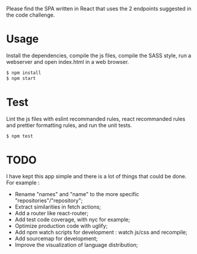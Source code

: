 Please find the SPA written in React that uses the 2 endpoints suggested in the code challenge.

# Usage

Install the dependencies, compile the js files, compile the SASS style, run a webserver and open index.html in a web browser.

```sh
$ npm install
$ npm start
```

# Test

Lint the js files with eslint recommanded rules, react recommanded rules and prettier formatting rules, and run the unit tests.

```sh
$ npm test
```

# TODO

I have kept this app simple and there is a lot of things that could be done. For example :
- Rename "names" and "name" to the more specific "repositories"/"repository";
- Extract similarities in fetch actions;
- Add a router like react-router;
- Add test code coverage, with nyc for example;
- Optimize production code with uglify;
- Add npm watch scripts for development : watch js/css and recompile;
- Add sourcemap for development;
- Improve the visualization of language distribution;
